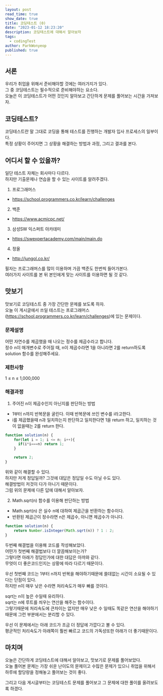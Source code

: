 ```yaml
---
layout: post
read_time: true
show_date: true
title: 코딩테스트 (0)
date: "2023-01-12 18:23:20"
description: 코딩테스트에 대해서 알아보자
tags:
  - codingTest
author: ParkWonyeop
published: true
---
```

## 서론

우리가 취업을 위해서 준비해야할 것에는 여러가지가 있다.  
그 중 코딩테스트는 필수적으로 준비해야하는 요소다.  
오늘은 이 코딩테스트가 어떤 것인지 알아보고 간단하게 문제를 풀어보는 시간을 가져보자.  

## 코딩테스트?

코딩테스트란 말 그대로 코딩을 통해 테스트를 진행하는 개발자 입사 프로세스의 일부이다.  
특정 상황이 주어지면 그 상황을 해결하는 방법과 과정, 그리고 결과를 본다.  

## 어디서 할 수 있을까?

일단 테스트 자체는 회사마다 다르다.  
하지만 기출문제나 연습을 할 수 있는 사이트를 알려주겠다.  

1. 프로그래머스  
- https://school.programmers.co.kr/learn/challenges  

2. 백준
- https://www.acmicpc.net/  

3. 삼성SW 익스퍼트 아카데미
- https://swexpertacademy.com/main/main.do  

4. 정올
- http://jungol.co.kr/  

필자는 프로그래머스를 많이 이용하며 가끔 백준도 한번씩 들어가본다.  
여러가지 사이트를 본 뒤 본인에게 맞는 사이트를 이용하면 될 것 같다.  

## 맛보기

맛보기로 코딩테스트 중 가장 간단한 문제를 보도록 하자.  
오늘 이 게시글에서 쓰일 테스트는 프로그래머스(https://school.programmers.co.kr/learn/challenges)에 있는 문제이다.  

### 문제설명

어떤 자연수를 제곱했을 때 나오는 정수를 제곱수라고 합니다.  
정수 n이 매개변수로 주어질 때, n이 제곱수라면 1을 아니라면 2를 return하도록 solution 함수를 완성해주세요.  

### 제한사항

1 ≤ n ≤ 1,000,000

### 해결과정

1. 주어진 n이 제곱수인지 아닌지를 판단하는 방법
- 1부터 n까지 반복문을 굴린다. 이때 반복문에 쓰인 변수를 i라고한다.  
- i를 제곱했을때 n과 일치하는지 판단하고 일치한다면 1을 return 하고, 일치하는 것이 없을때는 2를 return 한다.  

```javascript
function solution(n) {
    for(let i = 1; i <= n; i++){
      if(i*i===n) return 1;
    }

    return 2;
}
```

위와 같이 해결할 수 있다.  
하지만 저게 정답일까?
그것에 대답은 정답일 수도 아닐 수도 있다.  
해결방법이 저것이 다가 아니기 때문이다.  
그럼 위의 문제에 다른 답에 대해서 알아보자.  

2. Math.sqrt(n) 함수를 이용해 판단하는 방법
- Math.sqrt(n) 은 실수 n에 대하여 제곱근을 반환하는 함수이다.  
- 반환된 제곱근이 정수라면 n은 제곱수, 아니면 제곱수가 아니다.  

```javascript
function solution(n) {
    return Number.isInteger(Math.sqrt(n)) ? 1 : 2;
}
```

두번째 해결법을 이용해 코드를 작성해보았다.  
어떤가 첫번째 해결법보다 더 깔끔해보이는가?  
그렇다면 아래가 정답인가에 대한 대답은 아까와 같다.  
무엇이 더 좋은코드인지는 상황에 따라 다르기 때문이다.  

우선 첫번째 코드는 1부터 n까지 반복을 해야하기때문에 쓸데없는 시간이 소요될 수 있다는 단점이 있다.  
하지만 n이 매우 낮은 수라면 처리속도가 매우 빠를 것이다.  

sqrt는 n이 높은 수일때 유리하다.  
sqrt는 n에 루트를 씌우는 연산을 해주는 함수이다.  
그렇기때문에 처리속도에 큰차이는 없지만 매우 낮은 수 일때도 똑같은 연산을 해야하기때문에 그런 부분에서는 분리할 수 있다.  

우선 이 문제에서는 아래 코드가 조금 더 정답에 가깝다고 볼 수 있다.  
평균적인 처리속도가 아래쪽이 훨씬 빠르고 코드의 가독성또한 아래가 더 좋기때문이다.  

## 마치며

오늘은 간단하게 코딩테스트에 대해서 알아보고, 맛보기로 문제를 풀어보았다.  
오늘 풀어본 문제는 가장 쉬운 난이도의 문제이고 수많은 문제가 있으니 취업을 위해서 하루에 할당량을 정해놓고 풀어보는 것이 좋다.  

그리고 다음 게시글부터는 코딩테스트 문제를 풀어보고 그 문제에 대한 풀이를 올려보도록 하겠다.  
